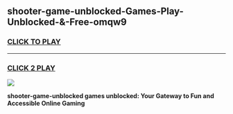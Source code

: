 
## shooter-game-unblocked-Games-Play-Unblocked-&-Free-omqw9
<h3>
<a href="https://premium76.site?title=shooter-game-unblocked&ref=24A">CLICK TO PLAY</a></h3>
<hr>

<h3>
<a href="https://premium76.site?title=shooter-game-unblocked&ref=24A">CLICK 2 PLAY</a>
  
</h3>

<a href="https://premium76.site?title=shooter-game-unblocked&ref=24A"><img src="https://clearcache.store/games.png"></a>


**shooter-game-unblocked games unblocked: Your Gateway to Fun and Accessible Online Gaming**
